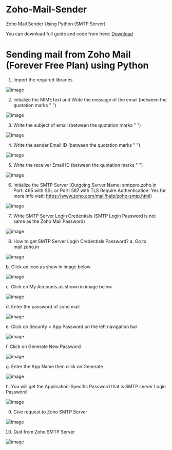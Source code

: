 # Zoho-Mail-Sender

Zoho Mail Sender Using Python (SMTP Server)

You can download full guide and code from here: <a href="https://drive.google.com/file/d/1OhZQmRLY5xvj3j7iRqYZDig10plGeZ43/view?usp=share_link">Download</a>

# Sending mail from Zoho Mail (Forever Free Plan) using Python
1.	Import the required libraries

 ![image](https://user-images.githubusercontent.com/107746959/203063326-401fe99e-9f42-4448-be05-1d476d9c9cb6.png)

2.	Initialize the MIMEText and Write the message of the email (between the quotation marks " ")

![image](https://user-images.githubusercontent.com/107746959/203063424-fd48d7bb-eaff-4d42-886f-e526d697732e.png)

3.	Write the subject of email (between the quotation marks " ") 

![image](https://user-images.githubusercontent.com/107746959/203063508-bbf35bb7-86f9-4c38-a34f-36fd2390e331.png)

4.	Write the sender Email ID (between the quotation marks " ") 

![image](https://user-images.githubusercontent.com/107746959/203063542-ec1bf8d5-7cbc-444a-87b0-75c7f3dd3dfd.png)

5.	Write the receiver Email ID (between the quotation marks " ") 

![image](https://user-images.githubusercontent.com/107746959/203063588-db08d957-6658-4fd1-968c-39429a7329e9.png)

6.	Initialize the SMTP Server 
(Outgoing Server Name: smtppro.zoho.in
Port: 465 with SSL or
Port: 587 with TLS
Require Authentication: Yes 
for more info visit: https://www.zoho.com/mail/help/zoho-smtp.html) 

![image](https://user-images.githubusercontent.com/107746959/203063772-b2ce4bbd-0aa5-4bbf-811c-2e442dacf2cb.png)

7.	Write SMTP Server Login Credentials (SMTP Login Password is not same as the Zoho Mail Password)

![image](https://user-images.githubusercontent.com/107746959/203063807-cf591bf9-642a-4ba6-8509-44dbf4e0a08e.png)

8.	How to get SMTP Server Login Credentials Password?
a.	Go to mail.zoho.in

![image](https://user-images.githubusercontent.com/107746959/203063843-b12e418f-00ad-4aeb-96fa-193ceaea8f7b.png)

b.	Click on icon as show in image below

![image](https://user-images.githubusercontent.com/107746959/203063890-ca9042ba-84f3-48ac-8c0b-f5f45b38e619.png)

c.	Click on My Accounts as shown in image below

![image](https://user-images.githubusercontent.com/107746959/203063906-ec0cbed2-2242-49a6-b8fc-fc450f8a13e5.png)

d.	Enter the password of zoho mail

![image](https://user-images.githubusercontent.com/107746959/203063935-48506468-9a2b-4e17-9cc8-6cd80356177c.png)

e.	Click on Security > App Password on the left navigation bar

![image](https://user-images.githubusercontent.com/107746959/203063957-0caca220-40db-4a34-a69f-70862f6a015c.png)

f.	Click on Generate New Password

![image](https://user-images.githubusercontent.com/107746959/203063974-e21ed50f-f7ce-471d-99c7-1c77572b34f2.png)

g.	Enter the App Name then click on Generate

![image](https://user-images.githubusercontent.com/107746959/203063988-ca567a2f-d419-4e01-9eda-64ce36fa70b5.png)

h. You will get the Application-Specific Password that is SMTP server Login Password

![image](https://user-images.githubusercontent.com/107746959/203064011-b52fc365-d0e6-49c2-b4bf-d2382fbcebc5.png)
 
9.	Give request to Zoho SMTP Server

![image](https://user-images.githubusercontent.com/107746959/203064034-17b95eb8-e9f5-48a3-aad3-cf5e6860a489.png)

10.	Quit from Zoho SMTP Server 
 
![image](https://user-images.githubusercontent.com/107746959/203064049-1f606edf-9fc8-493a-9f66-8a13769ad12e.png)
